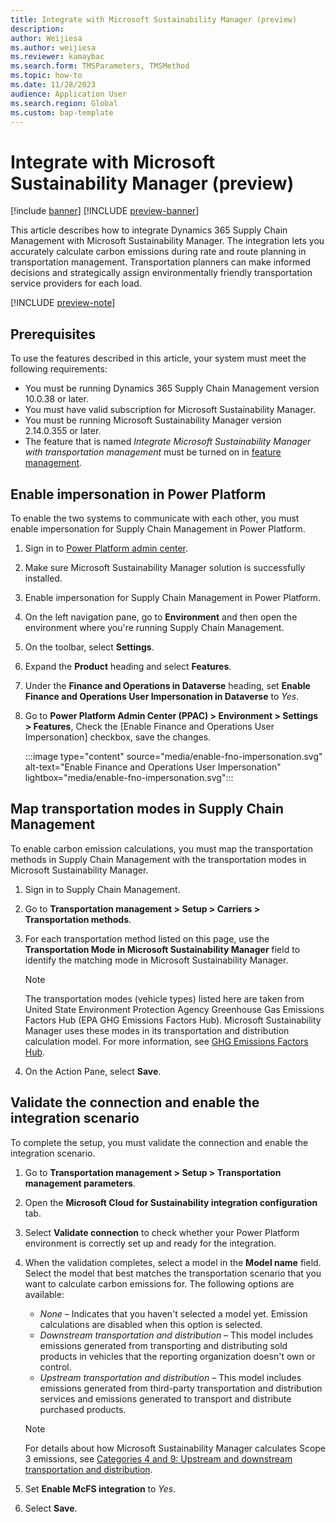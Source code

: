 ```yaml
---
title: Integrate with Microsoft Sustainability Manager (preview)
description: 
author: Weijiesa
ms.author: weijiesa
ms.reviewer: kamaybac
ms.search.form: TMSParameters, TMSMethod
ms.topic: how-to
ms.date: 11/28/2023
audience: Application User
ms.search.region: Global
ms.custom: bap-template
---
```


# Integrate with Microsoft Sustainability Manager (preview)

[!include [banner](../includes/banner.md)]
[!INCLUDE [preview-banner](../includes/preview-banner.md)]

<!-- KFM: Preview until 10.0.38 GA -->

This article describes how to integrate Dynamics 365 Supply Chain Management with Microsoft Sustainability Manager. The integration lets you accurately calculate carbon emissions during rate and route planning in transportation management. Transportation planners can make informed decisions and strategically assign environmentally friendly transportation service providers for each load.

[!INCLUDE [preview-note](../includes/preview-note.md)]

## Prerequisites

To use the features described in this article, your system must meet the following requirements:

- You must be running Dynamics 365 Supply Chain Management version 10.0.38 or later.
- You must have valid subscription for Microsoft Sustainability Manager.
- You must be running Microsoft Sustainability Manager version 2.14.0.355 or later.
- The feature that is named *Integrate Microsoft Sustainability Manager with transportation management* must be turned on in [feature management](../../fin-ops-core/fin-ops/get-started/feature-management/feature-management-overview.md).

## Enable impersonation in Power Platform

To enable the two systems to communicate with each other, you must enable impersonation for Supply Chain Management in Power Platform.

1. Sign in to [Power Platform admin center](https://admin.powerplatform.microsoft.com/).
1. Make sure Microsoft Sustainability Manager solution is successfully installed.
1. Enable impersonation for Supply Chain Management in Power Platform.
1. On the left navigation pane, go to **Environment** and then open the environment where you're running Supply Chain Management.
1. On the toolbar, select **Settings**.
1. Expand the **Product** heading and select **Features**.
1. Under the **Finance and Operations in Dataverse** heading, set **Enable Finance and Operations User Impersonation in Dataverse** to *Yes*.
1. Go to **Power Platform Admin Center (PPAC) > Environment > Settings > Features**, Check the [Enable Finance and Operations User Impersonation] checkbox, save the changes.

    :::image type="content" source="media/enable-fno-impersonation.svg" alt-text="Enable Finance and Operations User Impersonation" lightbox="media/enable-fno-impersonation.svg":::

## Map transportation modes in Supply Chain Management

To enable carbon emission calculations, you must map the transportation methods in Supply Chain Management with the transportation modes in Microsoft Sustainability Manager.

1. Sign in to Supply Chain Management.
1. Go to **Transportation management \> Setup \> Carriers \> Transportation methods**.
1. For each transportation method listed on this page, use the **Transportation Mode in Microsoft Sustainability Manager** field to identify the matching mode in Microsoft Sustainability Manager.

    > [!NOTE]
    > The transportation modes (vehicle types) listed here are taken from United State Environment Protection Agency Greenhouse Gas Emissions Factors Hub (EPA GHG Emissions Factors Hub). Microsoft Sustainability Manager uses these modes in its transportation and distribution calculation model. For more information, see  [GHG Emissions Factors Hub](https://www.epa.gov/climateleadership/ghg-emission-factors-hub).

1. On the Action Pane, select **Save**.

## Validate the connection and enable the integration scenario

To complete the setup, you must validate the connection and enable the integration scenario.

1. Go to **Transportation management \> Setup \> Transportation management parameters**.
1. Open the **Microsoft Cloud for Sustainability integration configuration** tab.
1. Select **Validate connection** to check whether your Power Platform environment is correctly set up and ready for the integration.
1. When the validation completes, select a model in the **Model name** field. Select the model that best matches the transportation scenario that you want to calculate carbon emissions for. The following options are available:

    - *None* – Indicates that you haven't selected a model yet. Emission calculations are disabled when this option is selected.
    - *Downstream transportation and distribution* – This model includes emissions generated from transporting and distributing sold products in vehicles that the reporting organization doesn't own or control.
    - *Upstream transportation and distribution* – This model includes emissions generated from third-party transportation and distribution services and emissions generated to transport and distribute purchased products.

    > [!NOTE]
    > For details about how Microsoft Sustainability Manager calculates Scope 3 emissions, see [Categories 4 and 9: Upstream and downstream transportation and distribution](/industry/sustainability/calculate-scope3#categories-4-and-9-upstream-and-downstream-transportation-and-distribution#categories-4-and-9-upstream-and-downstream-transportation-and-distribution).

1. Set **Enable McFS integration** to *Yes*.
1. Select **Save**.
